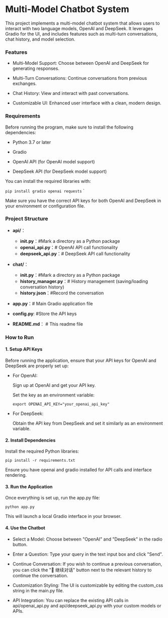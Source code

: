 # **Multi-Model Chatbot System**

This project implements a multi-model chatbot system that allows users to interact with two language models, OpenAI and DeepSeek. It leverages Gradio for the UI, and includes features such as multi-turn conversations, chat history, and model selection.

### **Features**

* Multi-Model Support: Choose between OpenAI and DeepSeek for generating responses.

* Multi-Turn Conversations: Continue conversations from previous exchanges.

* Chat History: View and interact with past conversations.
* Customizable UI: Enhanced user interface with a clean, modern design.

### **Requirements**

Before running the program, make sure to install the following dependencies:

* Python 3.7 or later

* Gradio

* OpenAI API (for OpenAI model support)

* DeepSeek API (for DeepSeek model support)

You can install the required libraries with:


`pip install gradio openai requests`
`

Make sure you have the correct API keys for both OpenAI and DeepSeek in your environment or configuration file.

### **Project Structure**


- **api/**：
  - **__init__.py**：#Mark a directory as a Python package
  - **openai_api.py**：# OpenAI API call functionality
  - **deepseek_api.py**：# DeepSeek API call functionality
  
- **chat/**：

  - **__init__.py**：#Mark a directory as a Python package
  - **history_manager.py**：# History management (saving/loading conversation history)
  - **history.json**：#Record the conversation
- **app.py**：# Main Gradio application file
- **config.py**: #Store the API keys
- **README.md**： # This readme file



### **How to Run**

#### 1. Setup API Keys

Before running the application, ensure that your API keys for OpenAI and DeepSeek are properly set up:

* For OpenAI:

    Sign up at OpenAI and get your API key.

    Set the key as an environment variable:

  `export OPENAI_API_KEY="your_openai_api_key"`
* For DeepSeek:

    Obtain the API key from DeepSeek and set it similarly as an environment variable.


#### 2. Install Dependencies

Install the required Python libraries:

`pip install -r requirements.txt`

Ensure you have openai and gradio installed for API calls and interface rendering.

#### 3. Run the Application

Once everything is set up, run the app.py file:

`python app.py`

This will launch a local Gradio interface in your browser.

#### 4. Use the Chatbot

* Select a Model: Choose between "OpenAI" and "DeepSeek" in the radio button.

* Enter a Question: Type your query in the text input box and click "Send".

* Continue Conversation: If you wish to continue a previous conversation, you can click the "🔄 继续对话" button next to the relevant history to continue the conversation.

* Customization Styling: The UI is customizable by editing the custom_css string in the main.py file.

* API Integration: You can replace the existing API calls in api/openai_api.py and api/deepseek_api.py with your custom models or APIs.